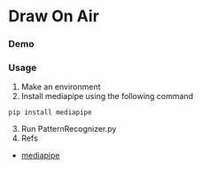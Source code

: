 # Draw On Air
### Demo
### Usage 
1. Make an environment
2. Install mediapipe using the following command
```
pip install mediapipe
``` 
3. Run PatternRecognizer.py
4. Refs
- [mediapipe](https://google.github.io/mediapipe/)